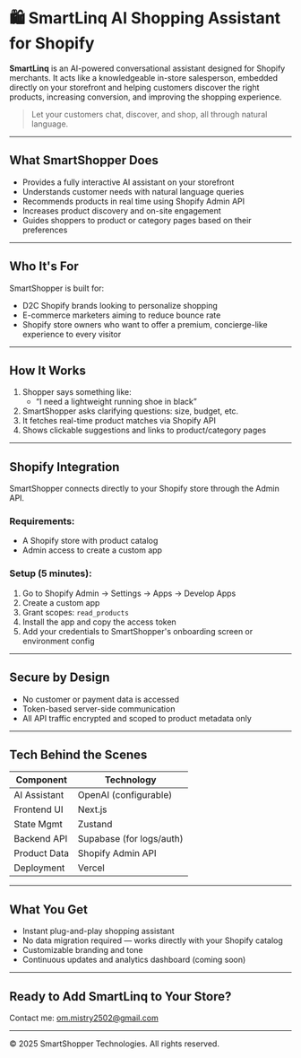 
# 🛍️ SmartLinq AI Shopping Assistant for Shopify

**SmartLinq** is an AI-powered conversational assistant designed for Shopify merchants. It acts like a knowledgeable in-store salesperson, embedded directly on your storefront and helping customers discover the right products, increasing conversion, and improving the shopping experience.

> Let your customers chat, discover, and shop, all through natural language.

---

## What SmartShopper Does

- Provides a fully interactive AI assistant on your storefront
- Understands customer needs with natural language queries
- Recommends products in real time using Shopify Admin API
- Increases product discovery and on-site engagement
- Guides shoppers to product or category pages based on their preferences

---

## Who It's For

SmartShopper is built for:
- D2C Shopify brands looking to personalize shopping
- E-commerce marketers aiming to reduce bounce rate
- Shopify store owners who want to offer a premium, concierge-like experience to every visitor

---

## How It Works

1. Shopper says something like:
   - “I need a lightweight running shoe in black”
2. SmartShopper asks clarifying questions: size, budget, etc.
3. It fetches real-time product matches via Shopify API
4. Shows clickable suggestions and links to product/category pages

---

## Shopify Integration

SmartShopper connects directly to your Shopify store through the Admin API.

### Requirements:
- A Shopify store with product catalog
- Admin access to create a custom app

### Setup (5 minutes):
1. Go to Shopify Admin → Settings → Apps → Develop Apps
2. Create a custom app
3. Grant scopes: `read_products`
4. Install the app and copy the access token
5. Add your credentials to SmartShopper's onboarding screen or environment config

---

## Secure by Design

- No customer or payment data is accessed
- Token-based server-side communication
- All API traffic encrypted and scoped to product metadata only

---

## Tech Behind the Scenes

| Component      | Technology              |
|----------------|--------------------------|
| AI Assistant   | OpenAI (configurable)    |
| Frontend UI    | Next.js                  |
| State Mgmt     | Zustand                  |
| Backend API    | Supabase (for logs/auth) |
| Product Data   | Shopify Admin API        |
| Deployment     | Vercel                   |

---

## What You Get

- Instant plug-and-play shopping assistant
- No data migration required — works directly with your Shopify catalog
- Customizable branding and tone
- Continuous updates and analytics dashboard (coming soon)

---

## Ready to Add SmartLinq to Your Store?

Contact me: om.mistry2502@gmail.com

---

© 2025 SmartShopper Technologies. All rights reserved.
